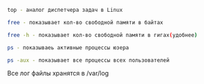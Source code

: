 ```bash
top - аналог диспетчера задач в Linux

free - показывает кол-во свободной памяти в байтах

free -h - показывает кол-во свободной памяти в гигах(удобнее)

ps - показываеь активные процессы юзера

ps -aux - показывает все процессы всех пользователей
```

Все лог файлы хранятся в /var/log